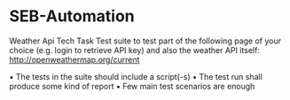 # SEB-Automation
Weather Api Tech Task
Test suite to test part of the following page of your choice
(e.g. login to retrieve API key) and also the weather API itself:
http://openweathermap.org/current

▪ The tests in the suite should include a script(-s)
▪ The test run shall produce some kind of report
▪ Few main test scenarios are enough
